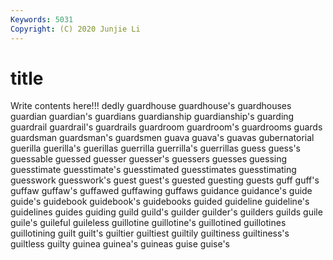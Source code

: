 ```yaml
---
Keywords: 5031
Copyright: (C) 2020 Junjie Li
---
```


# title

Write contents here!!!
dedly 
guardhouse 
guardhouse's 
guardhouses 
guardian 
guardian's 
guardians 
guardianship 
guardianship's
guarding 
guardrail 
guardrail's 
guardrails 
guardroom 
guardroom's 
guardrooms 
guards 
guardsman 
guardsman's
guardsmen 
guava 
guava's 
guavas 
gubernatorial 
guerilla 
guerilla's 
guerillas 
guerrilla 
guerrilla's
guerrillas 
guess 
guess's 
guessable 
guessed 
guesser 
guesser's 
guessers 
guesses 
guessing
guesstimate 
guesstimate's 
guesstimated 
guesstimates 
guesstimating 
guesswork 
guesswork's 
guest 
guest's 
guested
guesting 
guests 
guff 
guff's 
guffaw 
guffaw's 
guffawed 
guffawing 
guffaws 
guidance
guidance's 
guide 
guide's 
guidebook 
guidebook's 
guidebooks 
guided 
guideline 
guideline's 
guidelines
guides 
guiding 
guild 
guild's 
guilder 
guilder's 
guilders 
guilds 
guile 
guile's
guileful 
guileless 
guillotine 
guillotine's 
guillotined 
guillotines 
guillotining 
guilt 
guilt's 
guiltier
guiltiest 
guiltily 
guiltiness 
guiltiness's 
guiltless 
guilty 
guinea 
guinea's 
guineas 
guise
guise's 
